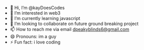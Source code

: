 - 👋 Hi, I’m @kayDoesCodes
- 👀 I’m interested in web3
- 🌱 I’m currently learning javascript
- 💞️ I’m looking to collaborate on future ground breaking project 
- 📫 How to reach me via email dpeakyblinds6@gmail.com
- 😄 Pronouns: im a guy
- ⚡ Fun fact: i love coding

<!---
kayDoesCodes/kayDoesCodes is a ✨ special ✨ repository because its `README.md` (this file) appears on your GitHub profile.
You can click the Preview link to take a look at your changes.
--->
